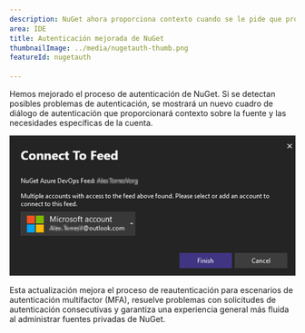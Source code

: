 ```yaml
---
description: NuGet ahora proporciona contexto cuando se le pide que proporcione credenciales.
area: IDE
title: Autenticación mejorada de NuGet
thumbnailImage: ../media/nugetauth-thumb.png
featureId: nugetauth

---
```



Hemos mejorado el proceso de autenticación de NuGet. Si se detectan posibles problemas de autenticación, se mostrará un nuevo cuadro de diálogo de autenticación que proporcionará contexto sobre la fuente y las necesidades específicas de la cuenta.

![Cuadro de diálogo de autenticación de NuGet](../media/nugetauthdialog.png)

Esta actualización mejora el proceso de reautenticación para escenarios de autenticación multifactor (MFA), resuelve problemas con solicitudes de autenticación consecutivas y garantiza una experiencia general más fluida al administrar fuentes privadas de NuGet.
